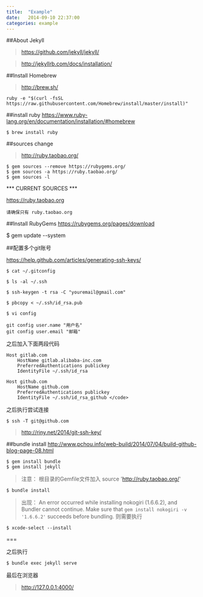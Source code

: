 ```yaml
---
title:  "Example"
date:   2014-09-10 22:37:00
categories: example
---
```


##About Jekyll

>https://github.com/jekyll/jekyll/

>http://jekyllrb.com/docs/installation/

##Install Homebrew
>http://brew.sh/

	ruby -e "$(curl -fsSL https://raw.githubusercontent.com/Homebrew/install/master/install)"

##install ruby
https://www.ruby-lang.org/en/documentation/installation/#homebrew

	$ brew install ruby

##sources change
>http://ruby.taobao.org/

	$ gem sources --remove https://rubygems.org/
	$ gem sources -a https://ruby.taobao.org/
	$ gem sources -l
*** CURRENT SOURCES ***

https://ruby.taobao.org

`请确保只有 ruby.taobao.org`

##Install RubyGems
https://rubygems.org/pages/download

$ gem update --system

##配置多个git账号

https://help.github.com/articles/generating-ssh-keys/

	$ cat ~/.gitconfig  

	$ ls -al ~/.ssh

	$ ssh-keygen -t rsa -C "youremail@gmail.com"

	$ pbcopy < ~/.ssh/id_rsa.pub

	$ vi config

	git config user.name "用户名"
	git config user.email "邮箱"
	
之后加入下面两段代码

	Host gitlab.com
    	HostName gitlab.alibaba-inc.com
    	PreferredAuthentications publickey
    	IdentityFile ~/.ssh/id_rsa 
    
	Host github.com
    	HostName github.com
    	PreferredAuthentications publickey
    	IdentityFile ~/.ssh/id_rsa_github </code>
    	
之后执行尝试连接

	$ ssh -T git@github.com

>http://riny.net/2014/git-ssh-key/


##bundle install
http://www.pchou.info/web-build/2014/07/04/build-github-blog-page-08.html

	$ gem install bundle
	$ gem install jekyll

>注意：
根目录的Gemfile文件加入
source 'http://ruby.taobao.org/'

	$ bundle install

>出现：
An error occurred while installing nokogiri (1.6.6.2), and Bundler cannot continue.
Make sure that `gem install nokogiri -v '1.6.6.2'` succeeds before bundling.
则需要执行

	$ xcode-select --install
	
===	

之后执行

	$ bundle exec jekyll serve
	
最后在浏览器

>http://127.0.0.1:4000/


